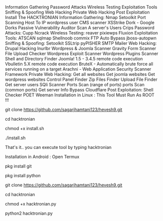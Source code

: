 Information Gathering
Password Attacks
Wireless Testing
Exploitation Tools
Sniffing & Spoofing
Web Hacking
Private Web Hacking
Post Exploitation
Install The HACKTRONIAN
Information Gathering:
Nmap
Setoolkit
Port Scanning
Host To IP
wordpress user
CMS scanner
XSStrike
Dork - Google Dorks Passive Vulnerability Auditor
Scan A server's Users
Crips
Password Attacks:
Cupp
Ncrack
Wireless Testing:
reaver
pixiewps
Fluxion
Exploitation Tools:
ATSCAN
sqlmap
Shellnoob
commix
FTP Auto Bypass
jboss-autopwn
Sniffing & Spoofing:
Setoolkit
SSLtrip
pyPISHER
SMTP Mailer
Web Hacking:
Drupal Hacking
Inurlbr
Wordpress & Joomla Scanner
Gravity Form Scanner
File Upload Checker
Wordpress Exploit Scanner
Wordpress Plugins Scanner
Shell and Directory Finder
Joomla! 1.5 - 3.4.5 remote code execution
Vbulletin 5.X remote code execution
BruteX - Automatically brute force all services running on a target
Arachni - Web Application Security Scanner Framework
Private Web Hacking:
Get all websites
Get joomla websites
Get wordpress websites
Control Panel Finder
Zip Files Finder
Upload File Finder
Get server users
SQli Scanner
Ports Scan (range of ports)
ports Scan (common ports)
Get server Info
Bypass Cloudflare
Post Exploitation:
Shell Checker
POET
Weeman
Installation in Linux :
This Tool Must Run As ROOT !!!

git clone https://github.com/sagarjhamtani123/hevesh9.git

cd hacktronian

chmod +x install.sh

./install.sh

That's it.. you can execute tool by typing hacktronian

Installation in Android :
Open Termux

pkg install git

pkg install python

git clone https://github.com/sagarjhamtani123/hevesh9.git

cd hacktronian

chmod +x hacktronian.py

python2 hacktronian.py
